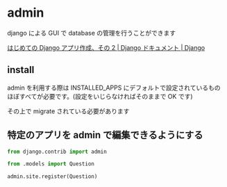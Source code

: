 # admin

django による GUI で database の管理を行うことができます

[はじめての Django アプリ作成、その 2 \| Django ドキュメント \| Django](https://docs.djangoproject.com/ja/3.0/intro/tutorial02/#introducing-the-django-admin)

## install

admin を利用する際は INSTALLED_APPS にデフォルトで設定されているものほぼすべてが必要です。(設定をいじらなければそのままで OK です)

その上で migrate されている必要があります

## 特定のアプリを admin で編集できるようにする

```py
from django.contrib import admin

from .models import Question

admin.site.register(Question)
```
